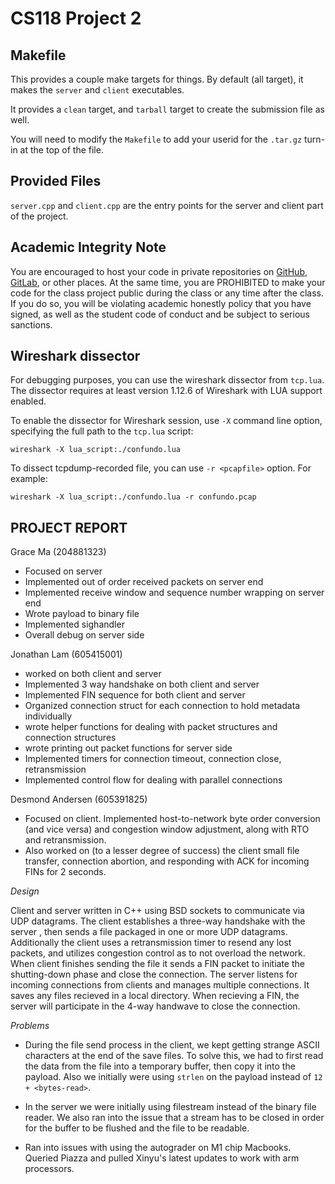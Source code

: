 # CS118 Project 2

## Makefile

This provides a couple make targets for things.
By default (all target), it makes the `server` and `client` executables.

It provides a `clean` target, and `tarball` target to create the submission file as well.

You will need to modify the `Makefile` to add your userid for the `.tar.gz` turn-in at the top of the file.

## Provided Files

`server.cpp` and `client.cpp` are the entry points for the server and client part of the project.

## Academic Integrity Note

You are encouraged to host your code in private repositories on [GitHub](https://github.com/), [GitLab](https://gitlab.com), or other places. At the same time, you are PROHIBITED to make your code for the class project public during the class or any time after the class. If you do so, you will be violating academic honestly policy that you have signed, as well as the student code of conduct and be subject to serious sanctions.

## Wireshark dissector

For debugging purposes, you can use the wireshark dissector from `tcp.lua`. The dissector requires
at least version 1.12.6 of Wireshark with LUA support enabled.

To enable the dissector for Wireshark session, use `-X` command line option, specifying the full
path to the `tcp.lua` script:

    wireshark -X lua_script:./confundo.lua

To dissect tcpdump-recorded file, you can use `-r <pcapfile>` option. For example:

    wireshark -X lua_script:./confundo.lua -r confundo.pcap

## PROJECT REPORT

Grace Ma (204881323)
- Focused on server
- Implemented out of order received packets on server end
- Implemented receive window and sequence number wrapping on server end
- Wrote payload to binary file 
- Implemented sighandler
- Overall debug on server side

Jonathan Lam (605415001)
- worked on both client and server
- Implemented 3 way handshake on both client and server
- Implemented FIN sequence for both client and server
- Organized connection struct for each connection to hold metadata individually
- wrote helper functions for dealing with packet structures and connection structures
- wrote printing out packet functions for server side
- Implemented timers for connection timeout, connection close, retransmission
- Implemented control flow for dealing with parallel connections

Desmond Andersen (605391825)

- Focused on client. Implemented host-to-network byte order conversion (and vice versa) and congestion window adjustment, along with RTO and retransmission.
- Also worked on (to a lesser degree of success) the client small file transfer, connection abortion, and responding with ACK for incoming FINs for 2 seconds.


_Design_

Client and server written in C++ using BSD sockets to communicate via UDP datagrams. The client establishes a three-way handshake with the server , then sends a file packaged in one or more UDP datagrams. Additionally the client uses a retransmission timer to resend any lost packets, and utilizes congestion control as to not overload the network. When client finishes sending the file it sends a FIN packet to initiate the shutting-down phase and close the connection. The server listens for incoming connections from clients and manages multiple connections. It saves any files recieved in a local directory. When recieving a FIN, the server will participate in the 4-way handwave to close the connection.

_Problems_

- During the file send process in the client, we kept getting strange ASCII characters at the end of the save files. To solve this, we had to first read the data from the file into a temporary buffer, then copy it into the payload. Also we initially were using `strlen` on the payload instead of `12 + <bytes-read>`.

- In the server we were initially using filestream instead of the binary file reader. We also ran into the issue that a stream has to be closed in order for the buffer to be flushed and the file to be readable.

- Ran into issues with using the autograder on M1 chip Macbooks. Queried Piazza and pulled Xinyu's latest updates to work with arm processors.

